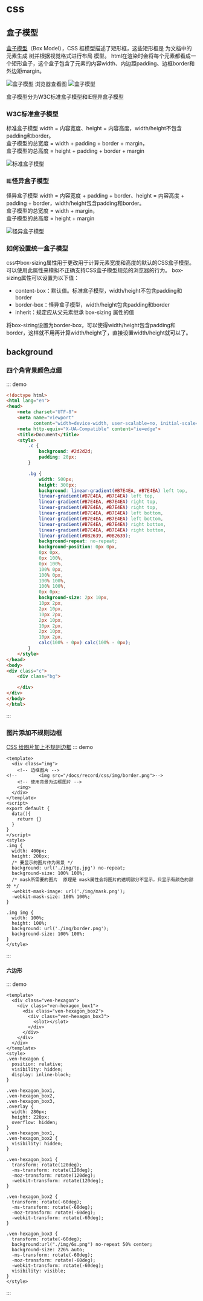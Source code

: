 # css

## 盒子模型

[盒子模型](https://www.w3.org/TR/CSS2/box.html)（Box Model），CSS 框模型描述了矩形框，这些矩形框是 为文档中的元素生成
树并根据视觉格式进行布局 模型。
html在渲染时会将每个元素都看成一个矩形盒子，这个盒子包含了元素的内容width、内边距padding、边框border和外边距margin。

![盒子模型 浏览器查看图](/static/images/css/browser_box_model.png)
![盒子模型](/static/images/css/box_model.png)

盒子模型分为W3C标准盒子模型和IE怪异盒子模型

### W3C标准盒子模型

标准盒子模型 width = 内容宽度、height = 内容高度，width/height不包含padding和border。  
盒子模型的总宽度 = width + padding + border + margin，  
盒子模型的总高度 = height + padding + border + margin

![标准盒子模型](/static/images/css/box_model_bz.png)

### IE怪异盒子模型

怪异盒子模型 width = 内容宽度 + padding + border、height = 内容高度 + padding + border，width/height包含padding和border。  
盒子模型的总宽度 = width + margin，  
盒子模型的总高度 = height + margin

![怪异盒子模型](/static/images/css/box_model_ie.png)

### 如何设置统一盒子模型

css中box-sizing属性用于更改用于计算元素宽度和高度的默认的CSS盒子模型。可以使用此属性来模拟不正确支持CSS盒子模型规范的浏览器的行为。
box-sizing属性可以设置为以下值：

- content-box：默认值。标准盒子模型，width/height不包含padding和border
- border-box：怪异盒子模型，width/height包含padding和border
- inherit：规定应从父元素继承 box-sizing 属性的值

将box-sizing设置为border-box，可以使得width/height包含padding和border，这样就不用再计算width/height了，直接设置width/height就可以了。

## background

### 四个角背景颜色点缀

::: demo

```html
<!doctype html>
<html lang="en">
<head>
	<meta charset="UTF-8">
	<meta name="viewport"
	      content="width=device-width, user-scalable=no, initial-scale=1.0, maximum-scale=1.0, minimum-scale=1.0">
	<meta http-equiv="X-UA-Compatible" content="ie=edge">
	<title>Document</title>
	<style>
		.c {
			background: #2d2d2d;
			padding: 20px;
		}

		.bg {
			width: 500px;
			height: 300px;
			background: linear-gradient(#B7E4EA, #B7E4EA) left top,
			linear-gradient(#B7E4EA, #B7E4EA) left top,
			linear-gradient(#B7E4EA, #B7E4EA) right top,
			linear-gradient(#B7E4EA, #B7E4EA) right top,
			linear-gradient(#B7E4EA, #B7E4EA) left bottom,
			linear-gradient(#B7E4EA, #B7E4EA) left bottom,
			linear-gradient(#B7E4EA, #B7E4EA) right bottom,
			linear-gradient(#B7E4EA, #B7E4EA) right bottom,
			linear-gradient(#0B2639, #0B2639);
			background-repeat: no-repeat;
			background-position: 0px 0px,
			0px 0px,
			0px 100%,
			0px 100%,
			100% 0px,
			100% 0px,
			100% 100%,
			100% 100%,
			0px 0px;
			background-size: 2px 10px,
			10px 2px,
			2px 10px,
			10px 2px,
			2px 10px,
			10px 2px,
			2px 10px,
			10px 2px,
			calc(100% - 0px) calc(100% - 0px);
		}
	</style>
</head>
<body>
<div class="c">
	<div class="bg">

	</div>
</div>
</body>
</html>
```

:::



### 图片添加不规则边框
[CSS 给图片加上不规则边框](https://blog.csdn.net/tianyu0_0/article/details/111311778)
::: demo

```vue
<template>
  <div class="img">
    <!-- 边框图片 -->
<!--    	<img src="/docs/record/css/img/border.png">-->
    <!-- 使用背景为边框图片 -->
    <img>
  </div>
</template>
<script>
export default {
  data(){
    return {}
  }
}
</script>
<style>
.img {
  width: 400px;
  height: 200px;
  /* 要显示的图片作为背景 */
  background: url('./img/tp.jpg') no-repeat;
  background-size: 100% 100%;
  /* mask所需要的图片  原理是 mask属性会将图片的透明部分不显示，只显示有颜色的部分 */
  -webkit-mask-image: url('./img/mask.png');
  -webkit-mask-size: 100% 100%;
}

.img img {
  width: 100%;
  height: 100%;
  background: url('./img/border.png');
  background-size: 100% 100%;
}
</style>
```

:::

#### 六边形
::: demo
```vue
<template>
  <div class="ven-hexagon">
    <div class="ven-hexagon_box1">
      <div class="ven-hexagon_box2">
        <div class="ven-hexagon_box3">
          <slot></slot>
        </div>
      </div>
    </div>
  </div>
</template>
<style>
.ven-hexagon {
  position: relative;
  visibility: hidden;
  display: inline-block;
}

.ven-hexagon_box1,
.ven-hexagon_box2,
.ven-hexagon_box3,
.overlay {
  width: 280px;
  height: 220px;
  overflow: hidden;
}
.ven-hexagon_box1,
.ven-hexagon_box2 {
  visibility: hidden;
}

.ven-hexagon_box1 {
  transform: rotate(120deg);
  -ms-transform: rotate(120deg);
  -moz-transform: rotate(120deg);
  -webkit-transform: rotate(120deg);
}

.ven-hexagon_box2 {
  transform: rotate(-60deg);
  -ms-transform: rotate(-60deg);
  -moz-transform: rotate(-60deg);
  -webkit-transform: rotate(-60deg);
}

.ven-hexagon_box3 {
  transform: rotate(-60deg);
  background:url("./img/6s.png") no-repeat 50% center;
  background-size: 226% auto;
  -ms-transform: rotate(-60deg);
  -moz-transform: rotate(-60deg);
  -webkit-transform: rotate(-60deg);
  visibility: visible;
}
</style>
```
:::
